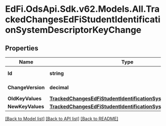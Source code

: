 # EdFi.OdsApi.Sdk.v62.Models.All.TrackedChangesEdFiStudentIdentificationSystemDescriptorKeyChange

## Properties

Name | Type | Description | Notes
------------ | ------------- | ------------- | -------------
**Id** | **string** | Resource identifier | [optional] 
**ChangeVersion** | **decimal** | Change version | [optional] 
**OldKeyValues** | [**TrackedChangesEdFiStudentIdentificationSystemDescriptorKey**](TrackedChangesEdFiStudentIdentificationSystemDescriptorKey.md) |  | [optional] 
**NewKeyValues** | [**TrackedChangesEdFiStudentIdentificationSystemDescriptorKey**](TrackedChangesEdFiStudentIdentificationSystemDescriptorKey.md) |  | [optional] 

[[Back to Model list]](../README.md#documentation-for-models) [[Back to API list]](../README.md#documentation-for-api-endpoints) [[Back to README]](../README.md)

